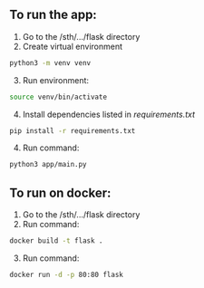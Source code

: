 ## To run the app:
1. Go to the /sth/.../flask directory
2. Create virtual environment
```bash
python3 -m venv venv
```
3. Run environment:
```bash
source venv/bin/activate
```
4. Install dependencies listed in *requirements.txt*
```bash
pip install -r requirements.txt
```
4. Run command:
```bash
python3 app/main.py
```

## To run on docker:
1. Go to the /sth/.../flask directory
2. Run command:
```bash
docker build -t flask .
```
3. Run command:
```bash
docker run -d -p 80:80 flask
```